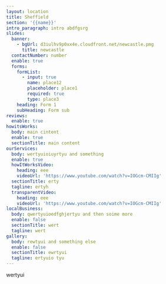 ```yaml
---
layout: location
title: Sheffield
section: '{{name}}'
intro_paragraph: intro abdfgsrg
slides:
  banner:
    - bgUrl: d3iulhv9p0xx4e.cloudfront.net/newcastle.pmg
      title: newcastle
  contactNumber: number
  enable: true
  forms:
    formList:
      - input: true
        name: place12
        placeholder: place1
        required: true
        type: place3
    heading: Form 1
    subHeading: Form sub
reviews:
  enable: true
howitsWorks:
  body: main cintent
  enable: true
  sectionTitle: main content
ourServices:
  body: wertyuioiuyrtyu and something
  enable: true
  howItWorksVideo:
    heading: eee
    videoUrl: 'https://www.youtube.com/watch?v=IOGcm-CMIIg'
  sectionTitle: erty
  tagline: ertyh
  transparentVideo:
    heading: eee
    videoUrl: 'https://www.youtube.com/watch?v=IOGcm-CMIIg'
localBusiness:
  body: qwertyuioedfghjertyu and then soime more
  enable: false
  sectionTitle: wert
  tagline: wert
gallery:
  body: rewtyui and something else
  enable: false
  sectionTitle: ewrtyui
  tagline: ertyuio tyu
---
```

wertyui
